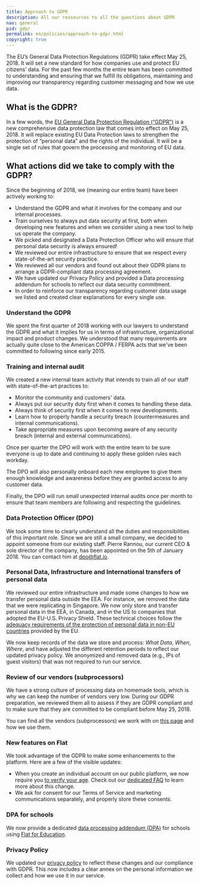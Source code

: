 ```yaml
---
title: Approach to GDPR
description: All our ressources to all the questions about GDPR
nav: general
pid: gdpr
permalink: en/policies/approach-to-gdpr.html
copyright: true
---
```


The EU’s General Data Protection Regulations (GDPR) take effect May 25, 2018. It will set a new standard for how companies use and protect EU citizens’ data. For the past few months the entire team has been committed to understanding and ensuring that we fulfill its obligations, maintaining and improving our transparency regarding customer messaging and how we use data.

## What is the GDPR?

In a few words, the [EU General Data Protection Regulation (“GDPR”)](https://ec.europa.eu/info/law/law-topic/data-protection_en) is a new comprehensive data protection law that comes into effect on May 25, 2018. It will replace existing EU Data Protection laws to strengthen the protection of “personal data” and the rights of the individual. It will be a single set of rules that govern the processing and monitoring of EU data.

## What actions did we take to comply with the GDPR?

Since the beginning of 2018, we (meaning our entire team) have been actively working to:
* Understand the GDPR and what it involves for the company and our internal processes.
* Train ourselves to always put data security at first, both when developing new features and when we consider using a new tool to help us operate the company.
* We picked and designated a Data Protection Officer who will ensure that personal data security is always ensured!
* We reviewed our entire infrastructure to ensure that we respect every state-of-the-art security practice.
* We reviewed all our vendors and found out about their GDPR plans to arrange a GDPR-compliant data processing agreement.
* We have updated our Privacy Policy and provided a Data processing addendum for schools to reflect our data security commitment.
* In order to reinforce our transparency regarding customer data usage we listed and created clear explanations for every single use.

### Understand the GDPR

We spent the first quarter of 2018 working with our lawyers to understand the GDPR and what it implies for us in terms of infrastructure, organizational impact and product changes.
We understood that many requirements are actually quite close to the American COPPA / FERPA acts that we've been committed to following since early 2015.

### Training and internal audit

We created a new internal team activity that intends to train all of our staff with state-of-the-art practices to:
* Monitor the community and customers' data.
* Always put our security duty first when it comes to handling these data.
* Always think of security first when it comes to new developments.
* Learn how to properly handle a security breach (countermeasures and internal communications).
* Take appropriate measures upon becoming aware of any security breach (internal and external communications).

Once per quarter the DPO will work with the entire team to be sure everyone is up to date and continuing to apply these golden rules each workday.

The DPO will also personally onboard each new employee to give them enough knowledge and awareness before they are granted access to any customer data.

Finally, the DPO will run small unexpected internal audits once per month to ensure that team members are following and respecting the guidelines.

### Data Protection Officer (DPO)

We took some time to clearly understand all the duties and responsibilities of this important role. Since we are still a small company, we decided to appoint someone from our existing staff. Pierre Rannou, our current CEO & sole director of the company, has been appointed on the 5th of January 2018. You can contact him at [dpo@flat.io](mailto:dpo@flat.io).

### Personal Data, Infrastructure and International transfers of personal data

We reviewed our entire infrastructure and made some changes to how we transfer personal data outside the EEA. For instance, we removed the data that we were replicating in Singapore. We now only store and transfer personal data in the EEA, in Canada, and in the US to companies that adopted the EU-U.S. Privacy Shield. These technical choices follow the [adequacy requirements of the protection of personal data in non-EU countries](https://ec.europa.eu/info/law/law-topic/data-protection/data-transfers-outside-eu/adequacy-protection-personal-data-non-eu-countries_en) provided by the EU.

We now keep records of the data we store and process: *What Data*, *When*, *Where*, and have adjusted the different retention periods to reflect our updated privacy policy. We anonymized and removed data (e.g., IPs of guest visitors) that was not required to run our service.

### Review of our vendors (subprocessors)

We have a strong culture of processing data on homemade tools, which is why we can keep the number of vendors very low. During our GDPR preparation, we reviewed them all to assess if they are GDPR compliant and to make sure that they are committed to be compliant before May 25, 2018.

You can find all the vendors (subprocessors) we work with on [this page](/help/en/general/data-infrastructure.html#subprocessors) and how we use them.

### New features on Flat

We took advantage of the GDPR to make some enhancements to the platform. Here are a few of the visible updates:

* When you create an individual account on our public platform, we now require you [to verify your age](/help/en/policies/required-age.html). Check out our [dedicated FAQ](/help/en/policies/required-age.html) to learn more about this change.
* We ask for consent for our Terms of Service and marketing communications separately, and properly store these consents.

### DPA for schools

We now provide a dedicated [data processing addendum (DPA)](...) for schools using [Flat for Education](https://flat.io/edu).

### Privacy Policy

We updated our [privacy policy](/help/en/policies/privacy-policy.html) to reflect these changes and our compliance with GDPR. This now includes a clear annex on the personal information we collect and how we use it in our service.
